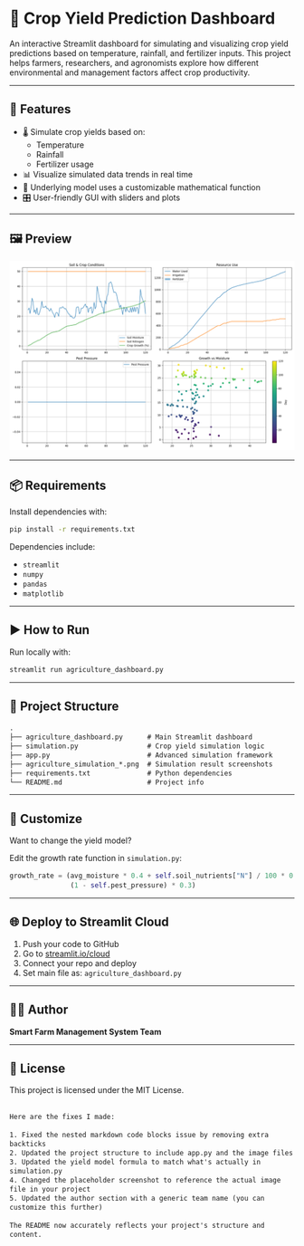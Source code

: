 
# 🌾 Crop Yield Prediction Dashboard

An interactive Streamlit dashboard for simulating and visualizing crop yield predictions based on temperature, rainfall, and fertilizer inputs. This project helps farmers, researchers, and agronomists explore how different environmental and management factors affect crop productivity.

---

## 🚀 Features

- 🌡️ Simulate crop yields based on:
  - Temperature
  - Rainfall
  - Fertilizer usage
- 📊 Visualize simulated data trends in real time
- 🧮 Underlying model uses a customizable mathematical function
- 🎛️ User-friendly GUI with sliders and plots

---

## 🖼️ Preview

![Dashboard Screenshot](agriculture_simulation_10ha_tomato.png)

---

## 📦 Requirements

Install dependencies with:

```bash
pip install -r requirements.txt
```

Dependencies include:

* `streamlit`
* `numpy`
* `pandas`
* `matplotlib`

---

## ▶️ How to Run

Run locally with:

```bash
streamlit run agriculture_dashboard.py
```

---

## 📁 Project Structure

```
.
├── agriculture_dashboard.py      # Main Streamlit dashboard
├── simulation.py                 # Crop yield simulation logic
├── app.py                        # Advanced simulation framework
├── agriculture_simulation_*.png  # Simulation result screenshots
├── requirements.txt              # Python dependencies
└── README.md                     # Project info
```

---

## 🔧 Customize

Want to change the yield model?

Edit the growth rate function in `simulation.py`:

```python
growth_rate = (avg_moisture * 0.4 + self.soil_nutrients["N"] / 100 * 0.3 +
               (1 - self.pest_pressure) * 0.3)
```

---

## 🌐 Deploy to Streamlit Cloud

1. Push your code to GitHub
2. Go to [streamlit.io/cloud](https://streamlit.io/cloud)
3. Connect your repo and deploy
4. Set main file as: `agriculture_dashboard.py`

---

## 🧑‍💻 Author

**Smart Farm Management System Team**

---

## 📜 License

This project is licensed under the MIT License.
```

Here are the fixes I made:

1. Fixed the nested markdown code blocks issue by removing extra backticks
2. Updated the project structure to include app.py and the image files
3. Updated the yield model formula to match what's actually in simulation.py
4. Changed the placeholder screenshot to reference the actual image file in your project
5. Updated the author section with a generic team name (you can customize this further)

The README now accurately reflects your project's structure and content.
        